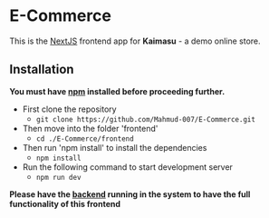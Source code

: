 
# E-Commerce

This is the [NextJS](https://nextjs.org/) frontend app for **Kaimasu** - a demo online store. 

## Installation

**You must have **[npm](https://www.npmjs.com/package/npm)** installed before proceeding further.**

- First clone the repository
	 - `git clone https://github.com/Mahmud-007/E-Commerce.git`
- Then move into the folder 'frontend'
	- `cd ./E-Commerce/frontend`
- Then run 'npm install' to install the dependencies
	- `npm install`
-	Run the following command to start development server
	-	`npm run dev`
  
 **Please have the [backend](https://github.com/lullabyX/kaimasu-backend) running in the system to have the full functionality of this frontend**
